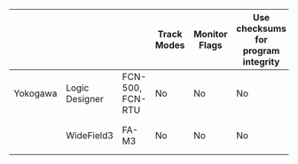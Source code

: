 |          |                |                  | Track Modes | Monitor Flags | Use checksums for program integrity | Disable Unused Software | Monitor PLC cycle times | Monitor PLC hard stops | Monitor PLC memory usage | Modularize Code | Leave Logic in PLCs | Validate timers and counters | Validate paired IO | Validate inputs | Validate Indirections | Assign registers by function | Correlation Plausibility Checks | Input Plausibility Checks | Restrict 3rd Parties | Define Safe Process Start | Monitor PLC uptime | Trap false negatives and false positives | References                                               |
| -------- | -------------- | ---------------- | ----------- | ------------- | ----------------------------------- | ----------------------- | ----------------------- | ---------------------- | ------------------------ | --------------- | ------------------- | ---------------------------- | ------------------ | --------------- | --------------------- | ---------------------------- | ------------------------------- | ------------------------- | -------------------- | ------------------------- | ------------------ | ---------------------------------------- | -------------------------------------------------------- |
| Yokogawa | Logic Designer | FCN-500, FCN-RTU | No          | No            | No                                  | No                      | No                      | No                     | No                       | Y               | Y                   | Y                            | Y                  | Y               | Y                     | Y                            | Y                               | Y                         | Y                    | Y                         | Y                  | Y                                        | https://web-material3.yokogawa.com/TI34P02A13-01E.pdf    |
|          | WideField3     | FA-M3            | No          | No            | No                                  | No                      | No                      | No                     | No                       | Y               | Y                   | Y                            | Y                  | Y               | Y                     | Y                            | Y                               | Y                         | Y                    | Y                         | Y                  | Y                                        | https://web-material3.yokogawa.com/IM34M06Q14-01E.us.pdf |
